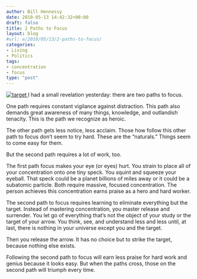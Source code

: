```yaml
---
author: Bill Hennessy
date: 2010-05-13 14:42:32+00:00
draft: false
title: 2 Paths to Focus
layout: blog
#url: e/2010/05/13/2-paths-to-focus/
categories:
- Living
- Politics
tags:
- concentration
- focus
type: "post"
---
```


[![target](https://hennessysview.com/wp-content/uploads/2010/05/target_thumb.jpg)
](https://hennessysview.com/wp-content/uploads/2010/05/target.jpg) I had a small revelation yesterday: there are two paths to focus.

 

One path requires constant vigilance against distraction. This path also demands great awareness of many things, knowledge, and outlandish tenacity. This is the path we recognize as heroic. 

 

The other path gets less notice, less acclaim. Those how follow this other path to focus don’t seem to try hard. These are the “naturals.” Things seem to come easy for them. 

 

But the second path requires a lot of work, too.

 

The first path focus makes your eye (or eyes) hurt. You strain to place all of your concentration onto one tiny speck. You squint and squeeze your eyeball. That speck could be a planet billions of miles away or it could be a subatomic particle. Both require massive, focused concentration. The person achieves this concentration earns praise as a hero and hard worker.

 

The second path to focus requires learning to eliminate everything but the target. Instead of mastering concentration, you master release and surrender. You let go of everything that’s not the object of your study or the target of your arrow. You think, see, and understand less and less until, at last, there is nothing in your universe except you and the target.

 

Then you release the arrow. It has no choice but to strike the target, because nothing else exists.

 

Following the second path to focus will earn less praise for hard work and genius because it looks easy. But when the paths cross, those on the second path will triumph every time. 
